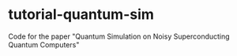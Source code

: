 # tutorial-quantum-sim
Code for the paper "Quantum Simulation on Noisy Superconducting Quantum Computers"
